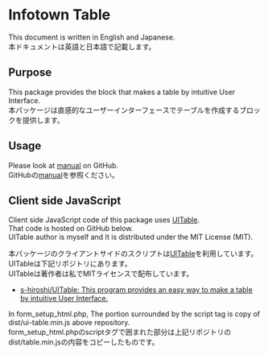 # Infotown Table

This document is written in English and Japanese.  
本ドキュメントは英語と日本語で記載します。


## Purpose

This package provides the block that makes a table by intuitive User Interface.   
本パッケージは直感的なユーザーインターフェースでテーブルを作成するブロックを提供します。

## Usage

Please look at [manual](https://github.com/s-hiroshi/addon_infotown_table/blob/master/manual/MANUAL.md) on GitHub.   
GitHubの[manual](https://github.com/s-hiroshi/addon_infotown_table/blob/master/manual/MANUAL.md)を参照ください。



## Client side JavaScript

Client side JavaScript code of this package uses [UITable](https://github.com/s-hiroshi/UITable).  
That code is hosted on GitHub below.  
UITable author is myself and It is distributed under the MIT License (MIT).  

本パッケージのクライアントサイドのスクリプトは[UITable](https://github.com/s-hiroshi/UITable)を利用しています。  
UITableは下記リポジトリにあります。  
UITableは著作者は私でMITライセンスで配布しています。

* [s-hiroshi/UITable: This program provides an easy way to make a table by intuitive User Interface.](https://github.com/s-hiroshi/UITable) 


In form_setup_html.php, The portion surrounded by the script tag is copy of dist/ui-table.min.js above repository.  
form_setup_html.phpのscriptタグで囲まれた部分は上記リポジトリのdist/table.min.jsの内容をコピーしたものです。

